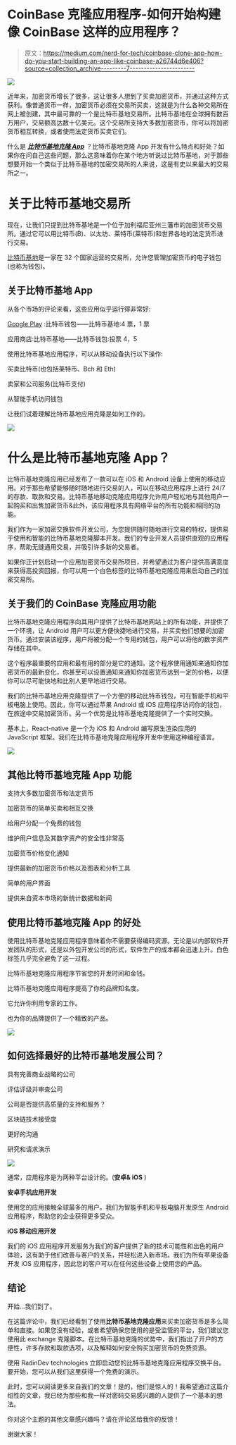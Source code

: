 # CoinBase 克隆应用程序-如何开始构建像 CoinBase 这样的应用程序？

> 原文：<https://medium.com/nerd-for-tech/coinbase-clone-app-how-do-you-start-building-an-app-like-coinbase-a26744d6e406?source=collection_archive---------7----------------------->

![](img/255b60afc5bb458d6ce3c6d691c88f0f.png)

近年来，加密货币增长了很多，这让很多人想到了买卖加密货币，并通过这种方式获利。像普通货币一样，加密货币必须在交易所买卖，这就是为什么各种交易所在网上被创建，其中最可靠的一个是比特币基地交易所。比特币基地在全球拥有数百万用户，交易额高达数十亿美元。这个交易所支持大多数加密货币，你可以将加密货币相互转换，或者使用法定货币买卖它们。

什么是 [***比特币基地克隆 App***](https://radindev.com/coinbase-clone-script/?utm_source=medium&utm_medium=referral&utm_campaign=medium&utm_content=coinbase_clone_app) ？比特币基地克隆 App 开发有什么特点和好处？如果你在问自己这些问题，那么这意味着你在某个地方听说过比特币基地，对于那些想要开始一个类似于比特币基地的加密交易所的人来说，这是有史以来最大的交易所之一。

# **关于比特币基地交易所**

现在，让我们只提到比特币基地是一个位于加利福尼亚州三藩市的加密货币交易所。通过它可以用比特币(₿)、以太坊、莱特币(莱特币)和世界各地的法定货币进行交易。

[比特币基地](https://coinmarketcap.com/rankings/exchanges/)是一家在 32 个国家运营的交易所，允许您管理加密货币的电子钱包(也称为钱包)。

## **关于比特币基地 App**

从各个市场的评论来看，这些应用似乎运行得非常好:

[Google Play](https://play.google.com/store/apps/details?id=com.coinbase.android&hl=en&gl=US) :比特币钱包——比特币基地:4 票，1 票

应用商店:比特币基地——比特币钱包:投票 4，5

使用比特币基地应用程序，可以从移动设备执行以下操作:

买卖比特币(也包括莱特币、Bch 和 Eth)

卖家和公司服务(比特币支付)

从智能手机访问钱包

让我们试着理解比特币基地应用克隆是如何工作的。

![](img/43aa12d5810bf58edfc8f322101403a4.png)

# **什么是比特币基地克隆 App？**

比特币基地克隆应用已经发布了一款可以在 iOS 和 Android 设备上使用的移动应用。对于那些希望能够随时随地进行交易的人，可以在移动应用程序上进行 24/7 的存款、取款和交易。比特币基地移动克隆应用程序允许用户轻松地与其他用户一起购买和出售加密货币&此外，该应用程序具有网络平台的所有功能和相同的功能。

我们作为一家加密交换软件开发公司，为您提供随时随地进行交易的特权，提供易于使用和智能的比特币基地克隆脚本开发。我们的专业开发人员提供直观的应用程序，帮助无缝通用交易，并吸引许多新的交易者。

如果你正计划启动一个应用加密货币交易所项目，并希望通过为客户提供高满意度来获得高投资回报，你可以用一个白色标签的比特币基地克隆应用来启动自己的加密交易所。

## **关于我们的 CoinBase 克隆应用功能**

比特币基地克隆应用程序向其用户提供了比特币基地网站上的所有功能，并提供了一个环境，让 Android 用户可以更方便快捷地进行交易，并买卖他们想要的加密货币。通过安装该程序，用户将被分配一个专用的钱包，用户可以将他的数字资产存储在其中。

这个程序最重要的应用和最有用的部分是它的通知。这个程序使用通知来通知你加密货币的最新变化，你甚至可以设置通知来通知你加密货币达到一定的价格，以便你可以尽可能快地和比别人更早地进行交易。

我们的比特币基地应用克隆提供了一个方便的移动比特币钱包，可在智能手机和平板电脑上使用。因此，你可以通过苹果 Android 或 iOS 应用程序访问你的钱包，在旅途中交易加密货币。另一个优势是比特币基地克隆提供了一个实时交换。

基本上，React-native 是一个为 iOS 和 Android 编写原生渲染应用的 JavaScript 框架。我们在比特币基地克隆应用程序开发中使用这种编程语言。

![](img/6c15847adbc6cd4db7ee06ecc3a76bfa.png)

## **其他比特币基地克隆 App 功能**

支持大多数加密货币和法定货币

加密货币的简单买卖和相互交换

给用户分配一个免费的钱包

维护用户信息及其数字资产的安全性非常高

加密货币价格变化通知

提供最新的加密货币价格以及图表和分析工具

简单的用户界面

提供来自资本市场的新统计数据和新闻

## **使用比特币基地克隆 App 的好处**

使用比特币基地克隆应用程序意味着你不需要获得编码资源。无论是以内部软件开发团队的形式，还是以外包开发公司的形式，软件生产的成本都会迅速上升。白色标签几乎完全避免了这一过程。

比特币基地克隆应用程序节省您的开发时间和金钱。

比特币基地克隆应用程序提高了你的品牌知名度。

它允许你利用专家的工作。

也为你的品牌提供了一个精致的产品。

![](img/d0384100b3b4dbef4766c5fa063781ec.png)

## **如何选择最好的比特币基地发展公司？**

具有完善商业战略的公司

评估评级并审查公司

公司是否提供高质量的支持和服务？

区块链技术接受度

更好的沟通

研究和请求演示

![](img/4e363df02119d6ea5099138d6e17aeed.png)

通常，应用程序是为两种平台设计的。(**安卓& iOS** )

**安卓手机应用开发**

使用您的应用接触全球最多的用户。我们为智能手机和平板电脑开发原生 Android 应用程序，帮助您的企业获得更多受众。

**iOS 移动应用开发**

我们的 iOS 应用程序开发服务为我们的客户提供了新的技术可能性和出色的用户体验，这有助于他们改善与客户的关系，并轻松进入新市场。我们为所有苹果设备开发 iOS 应用程序，因此您的客户可以在任何这些设备上使用您的产品。

## **结论**

开始…我们到了。

在这篇评论中，我们已经看到了使用**比特币基地克隆应用**来买卖加密货币是多么简单和直接。如果您没有经验，或者希望确保您使用的是受监管的平台，我们建议您使用此 exchange 克隆脚本。在比特币基地克隆的优势中，我们指出了开户的方便性，许多存款和取款选项，以及解释如何安全购买加密货币的免费资源。

使用 RadinDev technologies 立即启动您的比特币基地克隆应用程序交换平台。要开始，您可以从我们这里获得一个免费的演示。

此时，您可以阅读更多来自我们的文章！是的，他们是惊人的！我希望通过这篇介绍性的文章，我已经为那些和我一样对密码交易感兴趣的人提供了一个基本的想法。

你对这个主题的其他文章感兴趣吗？请在评论区给我你的反馈！

谢谢大家！